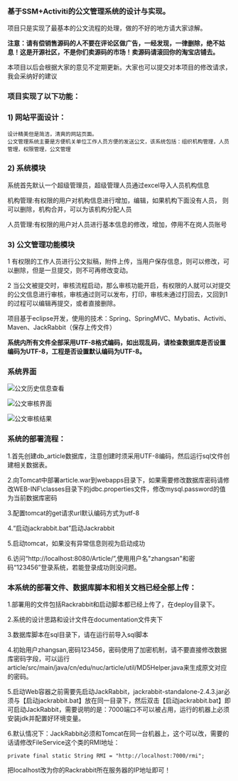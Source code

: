 ### 基于SSM+Activiti的公文管理系统的设计与实现。 

项目只是实现了最基本的公文流程的处理，做的不好的地方请大家谅解。 


 **注意：请有偿销售源码的人不要在评论区做广告，一经发现，一律删除，绝不姑息！这是开源社区，不是你们卖源码的市场！卖源码请滚回你的淘宝店铺去。** 

本项目以后会根据大家的意见不定期更新。大家也可以提交对本项目的修改请求，我会采纳好的建议

### 项目实现了以下功能：


### 1) 网站平面设计：

    设计精美但是简洁，清爽的网站页面。 
    公文管理系统主要是方便机关单位工作人员方便的发送公文，该系统包括：组织机构管理，人员管理，权限管理，公文管理 

### 2) 系统模块 


   系统首先默认一个超级管理员，超级管理人员通过excel导入人员机构信息

   机构管理:有权限的用户对机构信息进行增加，编辑，如果机构下面没有人员， 则可以删除，机构合并，可以为该机构分配人员 

   人员管理:有权限的用户对人员进行基本信息的修改，增加，停用不在岗人员账号 

### 3) 公文管理功能模块 


   1 有权限的工作人员进行公文拟稿，附件上传，当用户保存信息，则可以修改，可以删除，但是一旦提交，则不可再修改变动。
 
   2 当公文被提交时，审核流程启动，那么审核功能开启，有权限的人就可以对提交的公文信息进行审核，审核通过则可以发布，打印，审核未通过打回去，又回到1的过程可以编辑再提交，或者直接删除。

项目基于eclipse开发，使用的技术：Spring、SpringMVC、Mybatis、Activiti、Maven、JackRabbit（保存上传文件）

 **系统内所有文件全部采用UTF-8格式编码，如出现乱码，请检查数据库是否设置编码为UTF-8，工程是否设置默认编码为UTF-8。** 

### 系统界面

![公文历史信息查看](https://git.oschina.net/uploads/images/2017/0710/094637_2d8bee24_884973.png "公文历史信息查看")

![公文审核界面](https://git.oschina.net/uploads/images/2017/0710/094737_82c9c715_884973.png "公文审核界面")

![公文审核结果](https://git.oschina.net/uploads/images/2017/0710/094758_da65302d_884973.png "公文审核结果")

### 系统的部署流程：


1.首先创建db_article数据库，注意创建时须采用UTF-8编码，然后运行sql文件创建相关数据表。

2.向Tomcat中部署article.war到webapps目录下，如果需要修改数据库密码请修改WEB-INF\classes目录下的jdbc.properties文件，修改mysql.password的值为当前数据库密码

3.配置tomcat的get请求url默认编码方式为utf-8

4.“启动jackrabbit.bat”启动Jackrabbit

5.启动tomcat，如果没有异常信息则视为启动成功

6.访问“http://localhost:8080/Article/”,使用用户名"zhangsan"和密码“123456”登录系统，若能登录成功则没问题。

### 本系统的部署文件、数据库脚本和相关文档已经全部上传：


1.部署用的文件包括Rackrabbit和启动脚本都已经上传了，在deploy目录下。

2.系统的设计思路和设计文件在documentation文件夹下

3.数据库脚本在sql目录下，请在运行前导入sql脚本

4.初始用户zhangsan,密码123456，密码使用了加密机制，请不要直接修改数据库密码字段，可以运行
article/src/main/java/cn/edu/nuc/article/util/MD5Helper.java来生成原文对应的密码。

5.启动Web容器之前需要先启动JackRabbit，jackrabbit-standalone-2.4.3.jar必须与【启动jackrabbit.bat】放在同一目录下，然后双击【启动jackrabbit.bat】即可启动JackRabbit，需要说明的是：7000端口不可以被占用，运行的机器上必须安装jdk并配置好环境变量。

6.默认情况下：JackRabbit必须和Tomcat在同一台机器上，这个可以改，需要的话请修改FileService这个类的RMI地址：

    private final static String RMI = "http://localhost:7000/rmi";

  把localhost改为你的Rackrabbit所在服务器的IP地址即可！ 